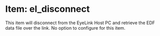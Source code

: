 # Item: el_disconnect

This item will disconnect from the EyeLink Host PC and retrieve the EDF data file over the link. No option to configure for this item.